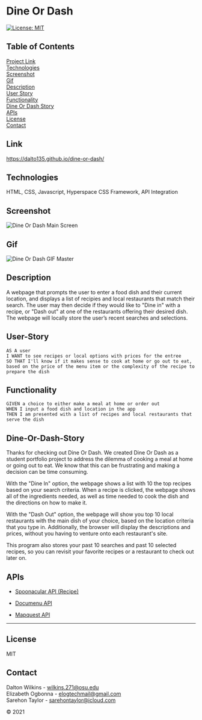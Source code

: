 # Dine Or Dash

[![License: MIT](https://img.shields.io/badge/License-MIT-blue.svg)](https://opensource.org/licenses/MIT)

## Table of Contents
[Project Link](#Link)  
[Technologies](#Technologies)  
[Screenshot](#Screenshot)  
[Gif](#Gif)  
[Description](#Description)  
[User Story](#User-Story)  
[Functionality](#Functionality)  
[Dine Or Dash Story](#Dine-Or-Dash-Story)  
[APIs](#APIs)  
[License](#License)  
[Contact](#Contact)

## Link
https://dalto135.github.io/dine-or-dash/

## Technologies
HTML, CSS, Javascript, Hyperspace CSS Framework, API Integration

## Screenshot
![Dine Or Dash Main Screen](https://user-images.githubusercontent.com/74032335/111031288-cc5ec380-83d4-11eb-8e7f-f9de00e43330.PNG)

## Gif
![Dine Or Dash GIF Master](https://user-images.githubusercontent.com/74032335/111031196-42165f80-83d4-11eb-828f-278e7b8efd96.gif)

## Description
A webpage that prompts the user to enter a food dish and their current location, and displays a list of recipies and local restaurants that match their search. The user may then decide if they would like to "Dine in" with a recipe, or "Dash out" at one of the restaurants offering their desired dish. The webpage will locally store the user’s recent searches and selections.

## User-Story
```
AS A user
I WANT to see recipes or local options with prices for the entree
SO THAT I'll know if it makes sense to cook at home or go out to eat, based on the price of the menu item or the complexity of the recipe to prepare the dish
```

## Functionality
```
GIVEN a choice to either make a meal at home or order out
WHEN I input a food dish and location in the app
THEN I am presented with a list of recipes and local restaurants that serve the dish
```

## Dine-Or-Dash-Story
Thanks for checking out Dine Or Dash. We created Dine Or Dash as a student portfolio project to address the dilemma of cooking a meal at home or going out to eat. We know that this can be frustrating and making a decision can be time consuming.

With the "Dine In" option, the webpage shows a list with 10 the top recipes based on your search criteria. When a recipe is clicked, the webpage shows all of the ingredients needed, as well as time needed to cook the dish and the directions on how to make it.

With the "Dash Out" option, the webpage will show you top 10 local restaurants with the main dish of your choice, based on the location criteria that you type in. Additionally, the browser will display the descriptions and prices, without you having to venture onto each restaurant's site.

This program also stores your past 10 searches and past 10 selected recipes, so you can revisit your favorite recipes or a restaurant to check out later on.


## APIs

* [Spoonacular API (Recipe)](https://api.spoonacular.com/recipes/)

* [Documenu API](https://documenu.p.rapidapi.com/menuitems/search/geo?lat=)

* [Mapquest API](https://developer.mapquest.com/documentation/geocoding-api/)

- - -

## License
MIT

## Contact
Dalton Wilkins - wilkins.271@osu.edu  
Elizabeth Ogbonna - elogtechmail@gmail.com  
Sarehon Taylor - sarehontaylor@icloud.com

© 2021
